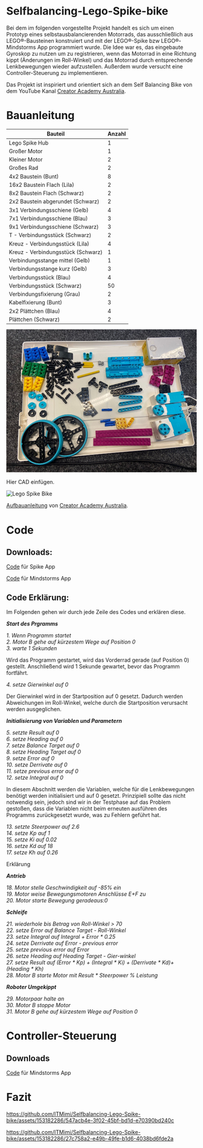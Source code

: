 # Selfbalancing-Lego-Spike-bike

Bei dem im folgenden vorgestellte Projekt handelt es sich um einen Prototyp eines selbstausbalancierenden Motorrads, das ausschließlich aus LEGO®-Bausteinen konstruiert und mit der LEGO®-Spike bzw LEGO®-Mindstorms App programmiert wurde. Die Idee war es, das eingebaute Gyroskop zu nutzen um zu registrieren, wenn das Motorrad in eine Richtung kippt (Änderungen im Roll-Winkel) und das Motorrad durch entsprechende Lenkbewegungen wieder aufzustellen. Außerdem wurde versucht eine Controller-Steuerung zu implementieren. 

Das Projekt ist inspiriert und orientiert sich an dem Self Balancing Bike von dem YouTube Kanal [Creator Academy Australia](https://www.youtube.com/watch?v=MCVW2Uqanlw).

# Bauanleitung

| Bauteil | Anzahl |                
|---------|--------|
| Lego Spike Hub   | 1      |  
| Großer Motor     | 1      |
| Kleiner Motor    | 2      |
| Großes Rad      | 2      |
| 4x2 Baustein (Bunt) | 8     |
|16x2 Baustein Flach (Lila) | 2  |
| 8x2 Baustein Flach (Schwarz)   | 2  |
| 2x2 Baustein abgerundet (Schwarz) | 2|
| 3x1 Verbindungsschiene (Gelb) | 4 |
| 7x1 Verbindungsschiene (Blau) | 3 |
| 9x1 Verbindungsschiene (Schwarz) | 3 |
| T - Verbindungsstück (Schwarz) | 2 |
| Kreuz - Verbindungsstück (Lila) | 4 |
| Kreuz - Verbindungsstück (Schwarz) | 1 |
| Verbindungsstange mittel (Gelb) | 1 |
| Verbindungsstange kurz (Gelb) | 3 |
| Verbindungsstück (Blau) | 4 |
| Verbindungsstück (Schwarz) | 50 |
| Verbindungsfixierung (Grau) | 2 |
| Kabelfixierung (Bunt)  | 3  |
| 2x2 Plättchen (Blau)  | 4 |
| Plättchen (Schwarz) | 2 |


![alt Text](https://github.com/ITMimi/Selfbalancing-Lego-Spike-bike/blob/main/Images/Bauanleitung%20Roboter%20Bild.jpg)

Hier CAD einfügen. 

![Lego Spike Bike](https://github.com/ITMimi/Selfbalancing-Lego-Spike-bike/assets/153182286/38a3e8bf-6ff8-4f24-8b36-1140f6adbaec)

[Aufbauanleitung](https://www.youtube.com/watch?v=IiCZoNBiXc0) von [Creator Academy Australia](https://www.youtube.com/watch?v=MCVW2Uqanlw).

# Code

## Downloads:

[Code](https://github.com/ITMimi/Selfbalancing-Lego-Spike-bike/blob/main/Code/Spike%20App/Selfbalancing_Bike_SpikeApp_final.llsp3) für Spike App

[Code](https://github.com/ITMimi/Selfbalancing-Lego-Spike-bike/blob/main/Code/Mindstorms%20App/Selfbalancing_Bike_MindstormsApp_final.lms) für Mindstorms App

## Code Erklärung:

Im Folgenden gehen wir durch jede Zeile des Codes und erklären diese. 
<br />

__*Start des Prgramms*__
<br />

_1. Wenn Programm startet_
<br />
_2. Motor B gehe auf kürzestem Wege auf Position 0_
<br />
_3. warte 1 Sekunden_
<br />

Wird das Programm gestartet, wird das Vorderrad gerade (auf Position 0) gestellt. Anschließend wird 1 Sekunde gewartet, bevor das Programm fortfährt. 
<br />

_4. setze Gierwinkel auf 0_
<br />

Der Gierwinkel wird in der Startposition auf 0 gesetzt. Dadurch werden Abweichungen im Roll-Winkel, welche durch die Startposition verursacht werden ausgeglichen.

__*Initialisierung von Variablen und Parametern*__ 

_5. setzte Result auf 0_
<br />
_6. setze Heading auf 0_
<br />
_7. setze Balance Target auf 0_
<br />
_8. setze Heading Target auf 0_
<br />
_9. setze Error auf 0_
<br />
_10. setze Derrivate auf 0_
<br />
_11. setze previous error auf 0_
<br />
_12. setze Integral auf 0_
<br />

In diesem Abschnitt werden die Variablen, welche für die Lenkbewegungen benötigt werden initialisiert und auf 0 gesetzt. Prinzipiell sollte das nicht notwendig sein, jedoch sind wir in der Testphase auf das Problem gestoßen, dass die Variablen nicht beim erneuten ausführen des Programms zurückgesetzt wurde, was zu Fehlern geführt hat. 

_13. setzte Steerpower auf 2.6_
<br />
_14. setze Kp auf 1_
<br />
_15. setze Ki auf 0.02_
<br />
_16. setze Kd auf 18_
<br />
_17. setze Kh auf 0.26_
<br />

Erklärung

__*Antrieb*__
<br />

_18. Motor stelle Geschwindigkeit auf -85% ein_
<br />
_19. Motor weise Bewegungsmotoren Anschlüsse E+F zu_
<br />
_20. Motor starte Bewegung geradeaus:0_
<br />

__*Schleife*__
<br />

_21. wiederhole bis Betrag von Roll-Winkel > 70_
<br />
_22. setze Error auf Balance Target - Roll-Winkel_
<br />
_23. setze Integral auf Integral + Error * 0.25_
<br />
_24. setze Derrivate auf Error - previous error_
<br />
_25. setze previous error auf Error_
<br />
_26. setze Heading auf Heading Target - Gier-winkel_
<br />
_27. setze Result auf (Error * Kp) + (Integral * Ki) + (Derrivate * Kd)+ (Heading * Kh)_
<br />
_28. Motor B starte Motor mit Result * Steerpower % Leistung_
<br />

__*Roboter Umgekippt*__
<br />

_29. Motorpaar halte an_
<br />
_30. Motor B stoppe Motor_
<br />
_31. Motor B gehe auf kürzestem Wege auf Position 0_
<br />


# Controller-Steuerung

## Downloads

[Code](url) für Mindstorms App

# Fazit  

https://github.com/ITMimi/Selfbalancing-Lego-Spike-bike/assets/153182286/547acb4e-3f02-45bf-bd1d-e70390bd240c

https://github.com/ITMimi/Selfbalancing-Lego-Spike-bike/assets/153182286/27c758a2-e49b-49fe-b1d6-4038bd6fde2a



